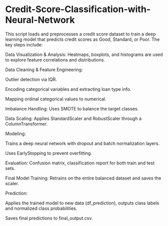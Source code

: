 # Credit-Score-Classification-with-Neural-Network
This script loads and preprocesses a credit score dataset to train a deep learning model that predicts credit scores as Good, Standard, or Poor. The key steps include:

Data Visualization & Analysis: Heatmaps, boxplots, and histograms are used to explore feature correlations and distributions.

Data Cleaning & Feature Engineering:

Outlier detection via IQR.

Encoding categorical variables and extracting loan type info.

Mapping ordinal categorical values to numerical.

Imbalance Handling: Uses SMOTE to balance the target classes.

Data Scaling: Applies StandardScaler and RobustScaler through a ColumnTransformer.

Modeling:

Trains a deep neural network with dropout and batch normalization layers.

Uses EarlyStopping to prevent overfitting.

Evaluation: Confusion matrix, classification report for both train and test sets.

Final Model Training: Retrains on the entire balanced dataset and saves the scaler.

Prediction:

Applies the trained model to new data (df_prediction), outputs class labels and normalized class probabilities.

Saves final predictions to final_output.csv.
